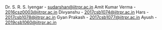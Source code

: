 
Dr. S. R. S. Iyengar - sudarshan@iitrpr.ac.in 
Amit Kumar Verma -  2016csz0003@iitrpr.ac.in 
Divyanshu - 2017csb1074@iitrpr.ac.in
Hars - 2017csb1078@iitrpr.ac.in
Gyan Prakash - 2017csb1077@iitrpr.ac.in
Ayush - 2019csb1060@iitrpr.ac.in

